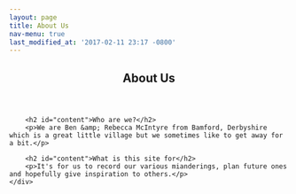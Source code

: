 ```yaml
---
layout: page
title: About Us
nav-menu: true
last_modified_at: '2017-02-11 23:17 -0800'
---
```


<!-- Main -->
<div id="main" class="alt">

<!-- One -->
<section id="one">
	<div class="inner">
		<header class="major">
			<h1>About Us</h1>
		</header>

		<h2 id="content">Who are we?</h2>
		<p>We are Ben &amp; Rebecca McIntyre from Bamford, Derbyshire which is a great little village but we sometimes like to get away for a bit.</p>

		<h2 id="content">What is this site for</h2>
		<p>It's for us to record our various mianderings, plan future ones and hopefully give inspiration to others.</p>
	</div>

</section>

</div>
